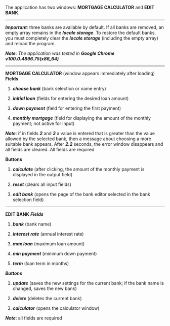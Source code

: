 The application has two windows: __MORTGAGE CALCULATOR__ and __EDIT BANK__.

___

___Important___: three banks are available by default. If all banks are removed, an empty array remains in the ___locale storage___. To restore the default banks, you must completely clear the ___locale storage___ (including the empty array) and reload the program.

___Note___:
_The application was tested in_ ___Google Chrome v100.0.4896.75(x86_64)___

---

__MORTGAGE CALCULATOR__ (window appears immediately after loading)
  __Fields__
1. ___choose bank___ 
(bank selection or name entry)

2. ___initial loan___ 
(fields for entering the desired loan amount)

3. ___down payment___ 
(field for entering the first payment)

4. ___monthly mortgage___ 
(field for displaying the amount of the monthly payment; not active for input)

___Note___:
if in fields ___2___ and ___3___ a value is entered that is greater than the value allowed by the selected bank, then a message about choosing a more suitable bank appears. After ___2.2___ seconds, the error window disappears and all fields are cleared.
All fields are required

__Buttons__
1. ___calculate___ 
(after clicking, the amount of the monthly payment is displayed in the output field)

2. ___reset___ 
(clears all input fields)

3. ___edit bank___ 
(opens the page of the bank editor selected in the bank selection field)

---

__EDIT BANK__
  ___Fields___
1. ___bank___ 
(bank name)

2. ___interest rate___ 
(annual interest rate)

3. ___max loan___
 (maximum loan amount)

4. ___min payment___ 
(minimum down payment)

5. ___term___ 
(loan term in months)

___Buttons___
1. ___update___ 
(saves the new settings for the current bank; if the bank name is changed, saves the new bank)

2. ___delete___ 
(deletes the current bank)

3. ___calculator___ 
(opens the calculator window)

___Note___: all fields are required
